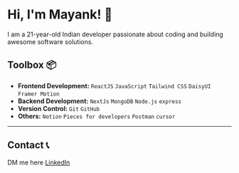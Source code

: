 # Hi, I'm Mayank! 👋

I am a 21-year-old Indian developer passionate about coding and building awesome software solutions.



## Toolbox 📦
- **Frontend Development:** `ReactJS` `JavaScript` `Tailwind CSS` `DaisyUI` `Framer Motion` 
- **Backend Development:** `NextJs` `MongoDB` `Node.js` `express`
- **Version Control:** `Git` `GitHub`
- **Others:** `Notion` `Pieces for developers` `Postman` `cursor`
---

## Contact 📞

DM me here [LinkedIn](https://www.linkedin.com/in/tomarmayankk/)

